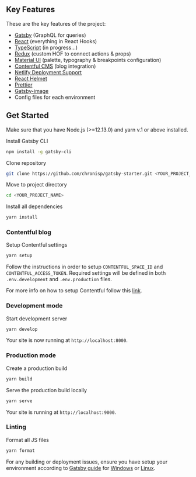 <!-- <p align="center">
  <img alt="Gatsby" src="https://raw.githubusercontent.com/chronisp/gatsby-starter/master/src/images/website-icon.png" width="60" />
</p>
<h1 align="center">
  Gatsby Starter
</h1>

<p align="center">
  Gatsby Starter for creating portfolio & blog.
</p>

<p align="center">
  <a href="https://app.netlify.com/sites/gatsby-starter-dot/deploys">
    <img alt="Netlify" src="https://img.shields.io/netlify/a37c0ad8-deae-4bd3-8c8e-cbac8d2f05c3">
  </a>
  <a href="https://www.codacy.com/app/chronisp/gatsby-starter?utm_source=github.com&amp;utm_medium=referral&amp;utm_content=chronisp/gatsby-starter&amp;utm_campaign=Badge_Grade">
    <img alt="Codacy grade" src="https://img.shields.io/codacy/grade/c23975ea23e3459283f6c76ad338fcb1">
  </a>
  <a href="https://github.com/chronisp/gatsby-starter/blob/master/LICENSE"><img alt="GitHub license" src="https://img.shields.io/github/license/chronisp/gatsby-starter"></a>
</p> -->

## Key Features

These are the key features of the project:

- [Gatsby](https://www.gatsbyjs.org/) (GraphQL for queries)
- [React](https://reactjs.org/) (everything in React Hooks)
- [TypeScript](https://www.typescriptlang.org/) (in progress...)
- [Redux](https://redux.js.org/) (custom HOF to connect actions & props)
- [Material UI](https://material-ui.com/) (palette, typography & breakpoints configuration)
- [Contentful CMS](https://www.contentful.com/) (blog integration)
- [Netlify Deployment Support](https://www.netlify.com)
- [React Helmet](https://github.com/nfl/react-helmet)
- [Prettier](https://prettier.io/)
- [Gatsby-image](https://www.gatsbyjs.org/packages/gatsby-image/)
- Config files for each environment

## Get Started

Make sure that you have Node.js (>=12.13.0) and yarn v.1 or above installed.

Install Gatsby CLI

```sh
npm install -g gatsby-cli
```

Clone repository

```sh
git clone https://github.com/chronisp/gatsby-starter.git <YOUR_PROJECT_NAME>
```

Move to project directory

```sh
cd <YOUR_PROJECT_NAME>
```

Install all dependencies

```sh
yarn install
```

### Contentful blog

Setup Contentful settings

```sh
yarn setup
```

Follow the instructions in order to setup `CONTENTFUL_SPACE_ID` and `CONTENTFUL_ACCESS_TOKEN`. Required settings will be defined in both `.env.development` and `.env.production` files.

For more info on how to setup Contentful follow this [link](https://www.contentful.com/r/knowledgebase/gatsbyjs-and-contentful-in-five-minutes/).

### Development mode

Start development server

```sh
yarn develop
```

Your site is now running at `http://localhost:8000`.

### Production mode

Create a production build

```sh
yarn build
```

Serve the production build locally

```sh
yarn serve
```

Your site is running at `http://localhost:9000`.

### Linting

Format all JS files

```sh
yarn format
```

For any building or deployment issues, ensure you have setup your environment according to [Gatsby guide](https://www.gatsbyjs.org/docs/preparing-your-environment/) for [Windows](https://www.gatsbyjs.org/docs/gatsby-on-windows/) or [Linux](https://www.gatsbyjs.org/docs/gatsby-on-linux/).
